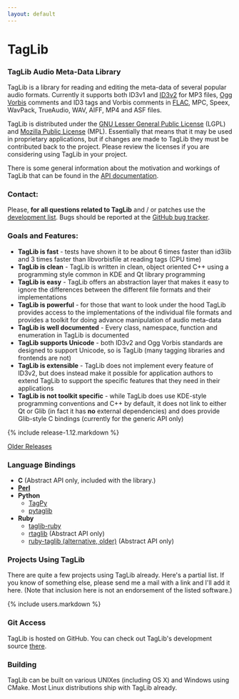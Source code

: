 ```yaml
---
layout: default
---
```

# TagLib

### TagLib Audio Meta-Data Library

TagLib is a library for reading and editing the meta-data of several
popular audio formats. Currently it supports both ID3v1 and [ID3v2][]
for MP3 files, [Ogg Vorbis][] comments and ID3 tags and Vorbis comments
in [FLAC][], MPC, Speex, WavPack, TrueAudio, WAV, AIFF, MP4 and ASF
files.

TagLib is distributed under the [GNU Lesser General Public License][]
(LGPL) and [Mozilla Public License][] (MPL). Essentially that means that
it may be used in proprietary applications, but if changes are made to
TagLib they must be contributed back to the project. Please review the
licenses if you are considering using TagLib in your project.

There is some general information about the motivation and workings of
TagLib that can be found in the [API documentation][].

### Contact:

Please, **for all questions related to TagLib** and / or patches use the
[development list][]. Bugs should be reported at the [GitHub bug tracker][].

### Goals and Features:

-   **TagLib is fast** - tests have shown it to be about 6 times faster
    than id3lib and 3 times faster than libvorbisfile at reading tags
    (CPU time)
-   **TagLib is clean** - TagLib is written in clean, object oriented
    C++ using a programming style common in KDE and Qt library
    programming
-   **TagLib is easy** - TagLib offers an abstraction layer that makes
    it easy to ignore the differences between the different file formats
    and their implementations
-   **TagLib is powerful** - for those that want to look under the hood
    TagLib provides access to the implementations of the individual file
    formats and provides a toolkit for doing advance manipulation of
    audio meta-data
-   **TagLib is well documented** - Every class, namespace, function and
    enumeration in TagLib is documented
-   **TagLib supports Unicode** - both ID3v2 and Ogg Vorbis standards
    are designed to support Unicode, so is TagLib (many tagging
    libraries and frontends are not)
-   **TagLib is extensible** - TagLib does not implement every feature
    of ID3v2, but does instead make it possible for application authors
    to extend TagLib to support the specific features that they need in
    their applications
-   **TagLib is not toolkit specific** - while TagLib does use KDE-style
    programming conventions and C++ by default, it does not link to
    either Qt or Glib (in fact it has **no** external dependencies) and
    does provide Glib-style C bindings (currently for the generic API
    only)

{% include release-1.12.markdown %}

[Older Releases](older.html)

### Language Bindings

-   **C** (Abstract API only, included with the library.)
-   **[Perl][]**
-   **Python**
    -   [TagPy][]
    -   [pytaglib][]
-   **Ruby**
    -   [taglib-ruby][]
    -   [rtaglib][] (Abstract API only)
    -   [ruby-taglib (alternative, older)][] (Abstract API only)

### Projects Using TagLib

There are quite a few projects using TagLib already. Here's a partial
list. If you know of something else, please send me a mail with a link
and I'll add it here. (Note that inclusion here is not an endorsement of
the listed software.)

{% include users.markdown %}

### Git Access

TagLib is hosted on GitHub. You can check out TagLib's development
source [there](https://github.com/taglib/taglib).

### Building

TagLib can be built on various UNIXes (including OS X) and Windows using
CMake. Most Linux distributions ship with TagLib already.

  [ID3v2]: https://id3.org/
  [Ogg Vorbis]: https://xiph.org/vorbis/
  [FLAC]: https://xiph.org/flac/
  [GNU Lesser General Public License]: https://www.gnu.org/licenses/lgpl.html
  [Mozilla Public License]: https://www.mozilla.org/MPL/MPL-1.1.html
  [API documentation]: https://taglib.org/api/
  [development list]: https://mail.kde.org/mailman/listinfo/taglib-devel
  [Perl]: https://metacpan.org/release/Audio-TagLib
  [TagPy]: https://mathema.tician.de/software/tagpy/
  [pytaglib]: https://github.com/supermihi/pytaglib
  [taglib-ruby]: https://robinst.github.io/taglib-ruby/
  [rtaglib]: https://rubygems.org/gems/rtaglib
  [ruby-taglib (alternative, older)]: https://www.hakubi.us/ruby-taglib/
  [GitHub bug tracker]: https://github.com/taglib/taglib/issues

